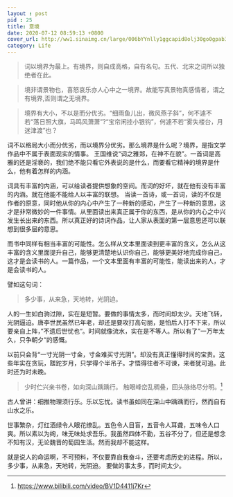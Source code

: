 ```yaml
---
layout : post
pid : 25
title: 意境
date: 2020-07-12 08:59:13 +0800
cover_url: http://ww1.sinaimg.cn/large/006bYYnlly1ggcapid8olj30go0gpab3.jpg
category: Life
---
```


>词以境界为最上。有境界，则自成高格，自有名句。五代、北宋之词所以独绝者在此。

>境非谓景物也，喜怒哀乐亦人心中之一境界。故能写真景物真感情者，谓之有境界,否则谓之无境界。

> 境界有大小，不以是而分优劣。“细雨鱼儿出，微风燕子斜”，何不遽不若“落日照大旗，马鸣风萧萧”?“宝帘闲挂小银钩”，何遽不若“雾失楼台，月迷津渡”也？

词不以格局大小而分优劣，而以境界分优劣。那么境界是什么呢？境界，是指文学作品中不属于表面现实的情事。 
王国维说“词之雅郑，在神不在貌”。一首词是高雅的还是淫亵的，我们绝不能只看它外表说的是什么，而要看它精神的境界是什么，他有着怎样的内涵。

词具有丰富的内涵，可以给读者提供想象的空间。而词的好坏，就在他有没有丰富的内涵。就在他能不能给人以丰富的联想。
当读一首诗，或一首词，读的不仅是作者的原意，同时他从你的内心中产生了一种新的感动，产生了一种新的意思，这才是非常微妙的一件事情。从里面读出来真正属于你的东西，是从你的内心之中兴发生长出来的东西。所以真正好的诗词作品，让人家从表面的第一层意思还可以联想到很多层的意思。

而书中同样有相当丰富的可能性。怎么样从文本里面读到更丰富的含义，怎么从这丰富的含义里面提升自己，能够更清楚地认识你自己，能够更美好地完成你自己，这才是会读书的人。一篇作品，一个文本里面有丰富的可能性，能读出来的人，才是会读书的人。

譬如这句词：

>多少事，从来急，天地转，光阴迫。

人的一生如白驹过隙，实在是短暂。要做的事情太多，而时间却太少。天地飞转，光阴逼迫。唐李世民虽然已年老，却还是要攻打高句丽，是怕后人打不下来，所以要亲自上阵，”不遗后世忧也“。时间就像流水，实在是不等人。所以有了”一万年太久，只争朝夕“的感慨。

以前只会背“一寸光阴一寸金，寸金难买寸光阴”。却没有真正懂得时间的宝贵。这些年实在贪玩，蹉跎岁月，只学得个半吊子。才悟得往者不可谏，来者犹可追。此时还为时未晚。

>少时伫兴亲书卷，如向深山踽踽行。
触眼峰峦乱稠叠，回头脉络尽分明。[^1]

古人曾讲：细推物理须行乐。乐以忘忧。读书虽如同在深山中踽踽而行，然而自有山水之乐。

世事繁杂，灯红酒绿令人眼花缭乱。五色令人目盲，五音令人耳聋，五味令人口爽。所以素以为绚，味无味处求吾乐。我虽然四体不勤，五谷不分了，但还是想念不知有汉，无论魏晋的萄园生活。然而我却不能这样。

就是说人的命运啊，不可预料，不仅要靠自我奋斗，还要考虑历史的进程。所以，多少事，从来急，天地转，光阴迫。
要做的事太多，而时间太少。

[^1]:https://www.bilibili.com/video/BV1D4411j7Kr

















